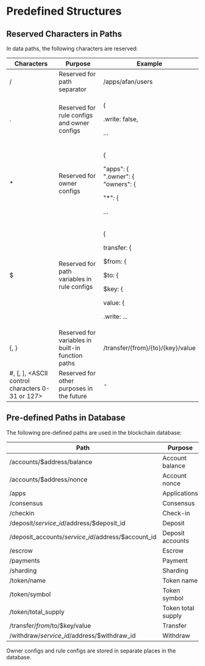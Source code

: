 # Predefined Structures

## Reserved Characters in Paths

In data paths, the following characters are reserved:

| Characters                                        | Purpose                                           | Example                                                                                                                                         |
| ------------------------------------------------- | ------------------------------------------------- | ----------------------------------------------------------------------------------------------------------------------------------------------- |
| /                                                 | Reserved for path separator                       | /apps/afan/users                                                                                                                                |
| .                                                 | Reserved for rule configs and owner configs       | <p>{</p><p>  .write: false,</p><p>  ...</p>                                                                                                     |
| \*                                                | Reserved for owner configs                        | <p>{ </p><p>  "apps": {<br>    ".owner": {<br>      "owners": {</p><p>        "*": {</p><p>...</p>                                              |
| $                                                 | Reserved for path variables in rule configs       | <p>{</p><p>  transfer: {</p><p>    $from: {</p><p>      $to: {</p><p>        $key: {</p><p>          value: {</p><p>            .write: ...</p> |
| {, }                                              | Reserved for variables in built-in function paths | /transfer/{from}/{to}/{key}/value                                                                                                               |
| #, \[, ], \<ASCII control characters 0-31 or 127> | Reserved for other purposes in the future         | -                                                                                                                                               |

## Pre-defined Paths in Database

The following pre-defined paths are used in the blockchain database:

| Path                                                  | Purpose            |
| ----------------------------------------------------- | ------------------ |
| /accounts/$address/balance                            | Account balance    |
| /accounts/$address/nonce                              | Account nonce      |
| /apps                                                 | Applications       |
| /consensus                                            | Consensus          |
| /checkin                                              | Check-in           |
| /deposit/$service\_id/$address/$deposit\_id           | Deposit            |
| /deposit\_accounts/$service\_id/$address/$account\_id | Deposit accounts   |
| /escrow                                               | Escrow             |
| /payments                                             | Payment            |
| /sharding                                             | Sharding           |
| /token/name                                           | Token name         |
| /token/symbol                                         | Token symbol       |
| /token/total\_supply                                  | Token total supply |
| /transfer/$from/$to/$key/value                        | Transfer           |
| /withdraw/$service\_id/$address/$withdraw\_id         | Withdraw           |

Owner configs and rule configs are stored in separate places in the database.
